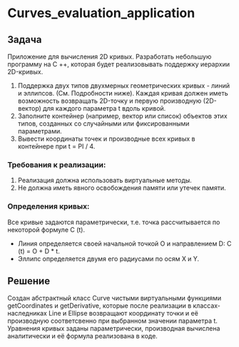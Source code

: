 # Curves_evaluation_application
## Задача
Приложение для вычисления 2D кривых. Разработать небольшую программу на C ++, которая будет реализовывать поддержку иерархии 2D-кривых. 
1. Поддержка двух типов двухмерных геометрических кривых - линий и эллипсов. (См. Подробности ниже). Каждая кривая должен иметь возможность возвращать 2D-точку и первую производную (2D-вектор) для каждого параметра t вдоль кривой.
2. Заполните контейнер (например, вектор или список) объектов этих типов, созданных со случайными или фиксированными параметрами.
3. Вывести координаты точек и производные всех кривых в контейнере при t = PI / 4.

### Требования к реализации: 
1. Реализация должна использовать виртуальные методы.
2. Не должна иметь явного освобождения памяти или утечек памяти.

### Определения кривых:

Все кривые задаются параметрически, т.е. точка рассчитывается по некоторой формуле C (t). 
* Линия определяется своей начальной точкой O и направлением D: C (t) = O + D * t. 
* Эллипс определяется двумя его радиусами по осям X и Y.

## Решение

Создан абстрактный класс Curve чистыми виртуальными функциями getCoordinates и getDerivative, которые после реализации в классах-наследниках Line и Ellipse возвращают координату точки и её производную соответсвенно при выбранном значении параметра t. Уравнения кривых заданы параметрически, производная вычислена аналитически и её формула реализована в коде.
